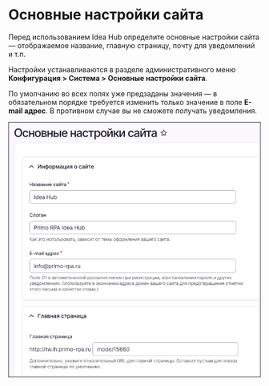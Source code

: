# Основные настройки сайта

Перед использованием Idea Hub определите основные настройки сайта — отображаемое название, главную страницу, почту для уведомлений и т.п.

Настройки устанавливаются в разделе административного меню **Конфигурация > Система > Основные настройки сайта**.

По умолчанию во всех полях уже предзаданы значения — в обязательном порядке требуется изменить только значение в поле **E-mail адрес**. В противном случае вы не сможете получать уведомления. 


![](<../../idea-hub/resources/admin/site-information.png>)



